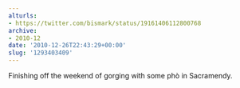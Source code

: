 ```yaml
---
alturls:
- https://twitter.com/bismark/status/19161406112800768
archive:
- 2010-12
date: '2010-12-26T22:43:29+00:00'
slug: '1293403409'
---
```


Finishing off the weekend of gorging with some phò in Sacramendy.

